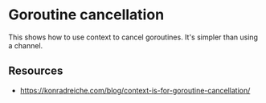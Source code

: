 # Goroutine cancellation

This shows how to use context to cancel goroutines. It's simpler than using a channel.

## Resources

- https://konradreiche.com/blog/context-is-for-goroutine-cancellation/
